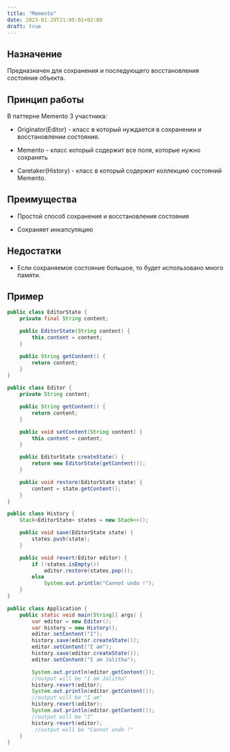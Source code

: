 ```yaml
---
title: "Memento"
date: 2023-01-29T21:05:01+02:00
draft: true
---
```


## Назначение

Предназначен для сохранения и последующего восстановления состояния объекта.

## Принцип работы

В паттерне Memento 3 участника:

-   Originator(Editor) - класс в который нуждается в сохранении и восстановлении состояния.

-   Memento - класс который содержит все поля, которые нужно сохранять

-   Caretaker(History) - класс в который содержит коллекцию состояний Memento.

## Преимущества

-   Простой способ сохранения и восстановления состояния

-   Сохраняет инкапсуляцию

## Недостатки

-   Если сохраняемое состояние большое, то будет использовано много памяти.

## Пример

```java
public class EditorState {
    private final String content;

    public EditorState(String content) {
        this.content = content;
    }

    public String getContent() {
        return content;
    }
}

public class Editor {
    private String content;

    public String getContent() {
        return content;
    }

    public void setContent(String content) {
        this.content = content;
    }

    public EditorState createState() {
        return new EditorState(getContent());
    }

    public void restore(EditorState state) {
        content = state.getContent();
    }
}

public class History {
    Stack<EditorState> states = new Stack<>();

    public void save(EditorState state) {
        states.push(state);
    }

    public void revert(Editor editor) {
        if (!states.isEmpty())
            editor.restore(states.pop());
        else
            System.out.println("Cannot undo !");
    }
}

public class Application {
    public static void main(String[] args) {
        var editor = new Editor();
        var history = new History();
        editor.setContent("I");
        history.save(editor.createState());
        editor.setContent("I am");
        history.save(editor.createState());
        editor.setContent("I am Jalitha");

        System.out.println(editor.getContent());
        //output will be "I am Jalitha"
        history.revert(editor);
        System.out.println(editor.getContent());
        //output will be "I am"
        history.revert(editor);
        System.out.println(editor.getContent());
        //output will be "I"
        history.revert(editor);
         //output will be "Cannot undo !"
    }
}

```
